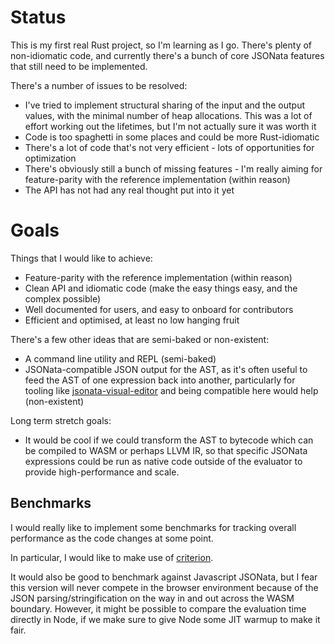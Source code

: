 # Status

This is my first real Rust project, so I'm learning as I go. There's plenty of non-idiomatic code, and currently there's a bunch of core JSONata features that still need to be implemented.

There's a number of issues to be resolved:

- I've tried to implement structural sharing of the input and the output values, with the minimal number of heap allocations. This was a lot of effort working out the lifetimes, but I'm not actually sure it was worth it
- Code is too spaghetti in some places and could be more Rust-idiomatic
- There's a lot of code that's not very efficient - lots of opportunities for optimization
- There's obviously still a bunch of missing features - I'm really aiming for feature-parity with the reference implementation (within reason)
- The API has not had any real thought put into it yet

# Goals

Things that I would like to achieve:

- Feature-parity with the reference implementation (within reason)
- Clean API and idiomatic code (make the easy things easy, and the complex possible)
- Well documented for users, and easy to onboard for contributors
- Efficient and optimised, at least no low hanging fruit

There's a few other ideas that are semi-baked or non-existent:

- A command line utility and REPL (semi-baked)
- JSONata-compatible JSON output for the AST, as it's often useful to feed the AST of one expression back into another, particularly for tooling like [jsonata-visual-editor](https://github.com/jsonata-ui/jsonata-visual-editor) and being compatible here would help (non-existent)

Long term stretch goals:

- It would be cool if we could transform the AST to bytecode which can be compiled to WASM or perhaps LLVM IR, so that specific JSONata expressions could be run as native code outside of the evaluator to provide high-performance and scale.

## Benchmarks

I would really like to implement some benchmarks for tracking overall performance as the code changes at some point.

In particular, I would like to make use of [criterion](https://docs.rs/criterion/latest/criterion/).

It would also be good to benchmark against Javascript JSONata, but I fear this version will never
compete in the browser environment because of the JSON parsing/stringification on the way in and out across the WASM boundary.
However, it might be possible to compare the evaluation time directly in Node, if we make sure to give Node some JIT warmup to make it fair.
